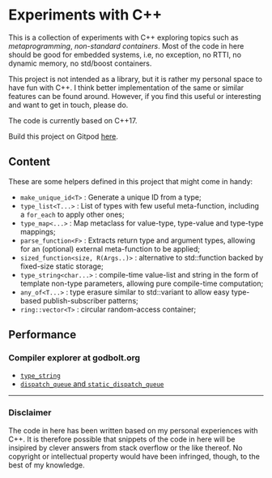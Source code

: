 # Experiments with C++

This is a collection of experiments with C++ exploring topics such as
*metaprogramming*, *non-standard containers*.
Most of the code in here should be good for embedded systems, i.e,
no exception, no RTTI, no dynamic memory, no std/boost containers.

This project is not intended as a library, but it is rather my personal space to have fun with C++.
I think better implementation of the same or similar features can be found around.
However, if you find this useful or interesting and want to get in touch, please do.

The code is currently based on C++17.

Build this project on Gitpod [here](https://www.gitpod.io/#https://github.com/nastasichr/cpp).

## Content
These are some helpers defined in this project that might come in handy:

- `make_unique_id<T>` : Generate a unique ID from a type;
- `type_list<T...>` : List of types with few useful meta-function, including a `for_each` to apply other ones;
- `type_map<...>` : Map metaclass for value-type, type-value and type-type mappings;
- `parse_function<F>` : Extracts return type and argument types, allowing for an (optional) external meta-function to be applied;
- `sized_function<size, R(Args..)>` : alternative to std::function backed by fixed-size static storage;
- `type_string<char...>` : compile-time value-list and string in the form of template non-type parameters, allowing pure compile-time computation;
- `any_of<T...>` : type erasure similar to std::variant to allow easy type-based publish-subscriber patterns;
- `ring::vector<T>` : circular random-access container;

## Performance

### Compiler explorer at godbolt.org

- [`type_string`](https://godbolt.org/z/7Wrd4d)
- [`dispatch_queue` and `static_dispatch_queue`](https://godbolt.org/z/sseKb8)

---
### Disclaimer
The code in here has been written based on my personal experiences with C++.
It is therefore possible that snippets of the code in here
will be insipired by clever answers from stack overflow or the like thereof.
No copyright or intellectual property would have been infringed, though,
to the best of my knowledge.
